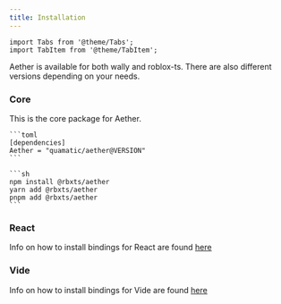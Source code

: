 ```yaml
---
title: Installation
---
```


```mdx-code-block
import Tabs from '@theme/Tabs';
import TabItem from '@theme/TabItem';
```

Aether is available for both wally and roblox-ts. There are also different versions depending on your needs.

### Core

This is the core package for Aether.

<Tabs groupId="package-manager">
  <TabItem value="wally" label="wally" default>

    ```toml
    [dependencies]
    Aether = "quamatic/aether@VERSION"
    ```

  </TabItem>

  <TabItem value="roblox-ts" label="roblox-ts">

    ```sh
    npm install @rbxts/aether
    yarn add @rbxts/aether
    pnpm add @rbxts/aether
    ```

  </TabItem>
</Tabs>

### React

Info on how to install bindings for React are found [here](./react)

### Vide

Info on how to install bindings for Vide are found [here](./vide)
